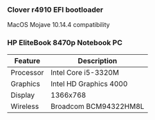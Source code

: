 ### Clover r4910 EFI bootloader
MacOS Mojave 10.14.4 compatibility

### HP EliteBook 8470p Notebook PC

| Feature | Description |
| ------- | ----------- |
| Processor | Intel Core i5-3320M |
| Graphics | Intel HD Graphics 4000 |
| Display | 1366x768 |
| Wireless | Broadcom BCM94322HM8L |
